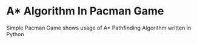 # A* Algorithm In Pacman Game
Simple Pacman Game shows usage of A* Pathfinding Algorithm written in Python
